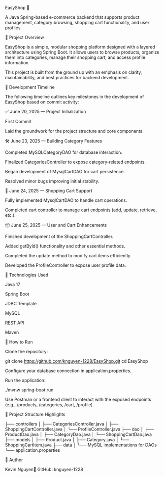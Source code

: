EasyShop 🛒

A Java Spring-based e-commerce backend that supports product management, category browsing, shopping cart functionality, and user profiles.

📌 Project Overview

EasyShop is a simple, modular shopping platform designed with a layered architecture using Spring Boot. It allows users to browse products, organize them into categories, manage their shopping cart, and access profile information.

This project is built from the ground up with an emphasis on clarity, maintainability, and best practices for backend development.

🚧 Development Timeline

The following timeline outlines key milestones in the development of EasyShop based on commit activity:

✅ June 20, 2025 — Project Initialization

First Commit

Laid the groundwork for the project structure and core components.

🛠️ June 23, 2025 — Building Category Features

Completed MySQLCategoryDAO for database interaction.

Finalized CategoriesController to expose category-related endpoints.

Began development of MysqlCartDAO for cart persistence.

Resolved minor bugs improving initial stability.

🛒 June 24, 2025 — Shopping Cart Support

Fully implemented MysqlCartDAO to handle cart operations.

Completed cart controller to manage cart endpoints (add, update, retrieve, etc.).

📦 June 25, 2025 — User and Cart Enhancements

Finished development of the ShoppingCartController.

Added getById() functionality and other essential methods.

Completed the update method to modify cart items efficiently.

Developed the ProfileController to expose user profile data.

🔧 Technologies Used

Java 17

Spring Boot

JDBC Template

MySQL

REST API

Maven

🚀 How to Run

Clone the repository:

git clone https://github.com/knguyen-1228/EasyShop.git
cd EasyShop

Configure your database connection in application.properties.

Run the application:

./mvnw spring-boot:run

Use Postman or a frontend client to interact with the exposed endpoints (e.g., /products, /categories, /cart, /profile).

📂 Project Structure Highlights

├── controllers
│   ├── CategoriesController.java
│   ├── ShoppingCartController.java
│   └── ProfileController.java
├── dao
│   ├── ProductDao.java
│   ├── CategoryDao.java
│   └── ShoppingCartDao.java
├── models
│   ├── Product.java
│   ├── Category.java
│   └── ShoppingCartItem.java
├── data
│   └── MySQL implementations for DAOs
└── application.properties

🙌 Author

Kevin Nguyen💼 GitHub: knguyen-1228

